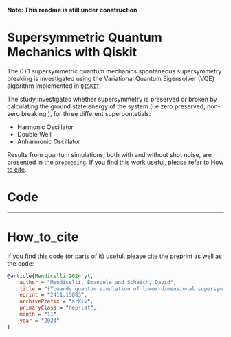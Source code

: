 **Note: This readme is still under construction**

# Supersymmetric Quantum Mechanics with Qiskit
The 0+1 supersymmetric quantum mechanics spontaneous supersymmetry breaking is investigated using the Variational Quantum Eigensolver (VQE) algorithm implemented in [`QISKIT`](https://www.qiskit.org).

The study investigates whether supersymmetry is preserved or broken by calculating the ground state energy of the system (i.e zero preserved, non-zero breaking.), for three different superpontetials:

- Harmonic Oscillator
- Double Well
- Anharmonic Oscillator

Results from quantum simulations, both with and without shot noise, are presented in the [`proceeding`](https://arxiv.org/abs/2411.15083). If you find this work useful, please refer to [How to cite](#How_to_cite).

# Code

** **


# How_to_cite
If you find this code (or parts of it) useful, please cite the preprint as well as the code:
```bibtex
@article{Mendicelli:2024ryt,
    author = "Mendicelli, Emanuele and Schaich, David",
    title = "{Towards quantum simulation of lower-dimensional supersymmetric lattice models}",
    eprint = "2411.15083",
    archivePrefix = "arXiv",
    primaryClass = "hep-lat",
    month = "11",
    year = "2024"
}

```
